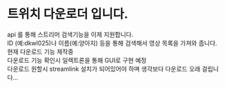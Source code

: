 # 트위치 다운로더 입니다.
api 를 통해 스트리머 검색기능을 이제 지원합니다.  
ID (예:dkwl025)나 이름(예:양아지) 등을 통해 검색해서 영상 목록을 가져와 줍니다.  
현재 다운로드 기능 제작중  
다운로드 기능 확인시 일렉트론을 통해 GUI로 구현 예정  
다운로드 원할시 streamlink 설치가 되어있어야 하며 생각보다 다운로드 오래 걸립니다...
